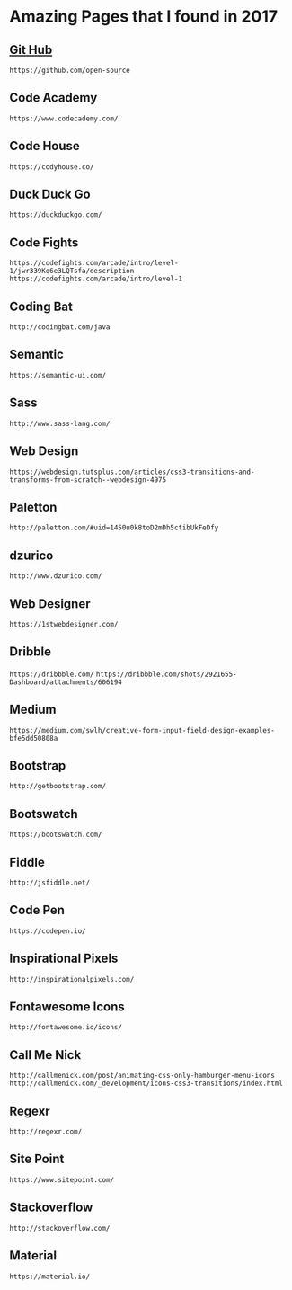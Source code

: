# Amazing Pages that I found in 2017

## [Git Hub](https://github.com/open-source)

`https://github.com/open-source`

## Code Academy

`https://www.codecademy.com/`

## Code House

`https://codyhouse.co/`

## Duck Duck Go

`https://duckduckgo.com/`

## Code Fights

`https://codefights.com/arcade/intro/level-1/jwr339Kq6e3LQTsfa/description`
`https://codefights.com/arcade/intro/level-1`

## Coding Bat

`http://codingbat.com/java`

## Semantic

`https://semantic-ui.com/`

## Sass

`http://www.sass-lang.com/`

## Web Design

`https://webdesign.tutsplus.com/articles/css3-transitions-and-transforms-from-scratch--webdesign-4975`

## Paletton

`http://paletton.com/#uid=1450u0k8toD2mDh5ctibUkFeDfy`

## dzurico

`http://www.dzurico.com/`

## Web Designer

`https://1stwebdesigner.com/`

## Dribble

`https://dribbble.com/`
`https://dribbble.com/shots/2921655-Dashboard/attachments/606194`

## Medium

`https://medium.com/swlh/creative-form-input-field-design-examples-bfe5dd50808a`

## Bootstrap

`http://getbootstrap.com/`

## Bootswatch

`https://bootswatch.com/`

## Fiddle

`http://jsfiddle.net/`

## Code Pen

`https://codepen.io/`

## Inspirational Pixels

`http://inspirationalpixels.com/`

## Fontawesome Icons

`http://fontawesome.io/icons/`

## Call Me Nick

`http://callmenick.com/post/animating-css-only-hamburger-menu-icons`
`http://callmenick.com/_development/icons-css3-transitions/index.html`

## Regexr

`http://regexr.com/`

## Site Point

`https://www.sitepoint.com/`

## Stackoverflow

`http://stackoverflow.com/`

## Material

`https://material.io/`